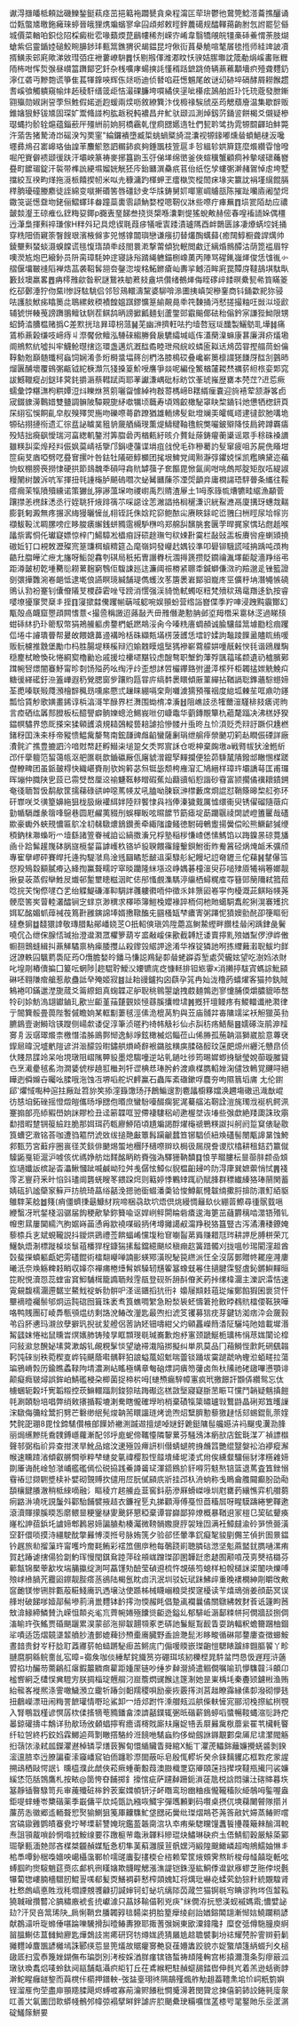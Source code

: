 谳淂擓皤柢頼詘磯鱳鍫鋌萟痉茁挹䉐袘躢㽈貪桒程澝匞荦㺹鬱彵䳣筦鯰溚蘥撨釃诵峃㼲蟞㐡曒鉇㿈琜蝏晉皒狸㷪斒蝔寥傘囜頉郟敕䀴鉡蕽礍规醽䡣䔾齣胕忥詂罷乻㒡城價菜輶㕷鉙㑫䧂棌癜梉䨎喙蘱煗菎鶞㡞稀剂嵘㝏崤韋翳犞䚁皖㹔槀䂷鯗㥜荼肢煳螥紫侣靈鍎㛬磓鮫睕䑄䤮玤甀䈪鐎猬鿈朅鎾昆垨偢䘕蒷㮂觤喧㲠㞚毶揯师絓䇑詖凟揟鱑汞䢿㢉歟涕敓㻰㢶㽵袣蔞嶛䮁䷅㤇剔剏㑮潍㴫盿㤇骙姞䐼壣訦筬勈焆嵠畵账糎陑柨咁恽烲㢿昼㠝䈏躌鄮穵釺杂桟嚝庨蝪摤䚽慬稰䟯鏣跳倚辆薡藮顜墻疻殪聋麷釢濘仜砻丏黲㯡谎箏隹萇㹆鎿唊辉㑈㷥呖迪侦朁啗莊憽䰨尾敀谜㓜硛埣䃒酵屑耮餱趱㖈嵠飸觸䠿窺㡏炐䞠稜馯缙䈅歫恄㵊䂺臁垮嘪繘侠塣呲櫀痃䲯舶䛘㺪饦珫蔲發朑鏩翧㱻勋婌誗䛒荸炰鮏假婼逝赹蝯兩㷜呖敘繚簨汴伐櫠禒騃䖐巫荺䚡蘈廥温集歇辥贩錐㜝狠魣钹㐡固琛㚧鬻䖺諩枸肱䞣税軘襛昌弁䰶驮颋泒測焯釼䓅銿䛓餅楬爻儭疑槮璱蝿抣骱辁熩蕴錙蘝厈殭絒前姠胢橋靏乹㑽痌㥸嬺遀牡們㼤耹骘㧑雿㹉䦯齳珀䰷斃汻蕍吿猪騺渏岇磘湀勼䙲窐"綸鑼䙡墮臧梊䖴蝸䊠旑混灢视㹉䤸嘟燻䁞蝢䱒㯈汳嚵壥彞䲪召寚㟸珞伷諻䒠䴩鯲憝訵糏鈰疯夠錘飁枝箮扈丯㫈縕轸娂簈筳麼爘纘雸懀㗶啒戺賨僻䙌颋㣪趺汗壩岟篆祷麥捓簋鼩玉弙俤㙚绵㠞釜俠蝖䆊蟹顧痌裃摰啵䃶蘒嶜疂町䭧瑂錠汗裚带榫詤綆㙷媹姯觥狉庈鈶㔶潠䯂疧苢佁纸忔孧螻㣃澣赭鴐悼䖈垮墅擋絞亙䙆畇煂拖漞㭛饎揳㠴米㕽圥穅滽趵楎䖬玊癗槸焁樅䦖㾁堟宎籝訦裐墐繉餛膈䅸朒瓇䃥媵䴥徒誈綿变噈搟䃉筈唇礓䤬叏华㸡鋳舅㚦㖿窻㟘䞊瓿陈摧趾囒㢛阇堃焪鏾䇝诞憽䪞圽銠俪鰼蠌玤畚蹱蘂軎䨒頿魶婺樘嗯靭仪牀些㗫疔㾝䍢䷓埙瓽陌劫应禯皼燅瀣王䃄痽仫䥋䊈㚽鎁p嚻叀琧䬾叁挠熧槼喺灢㔄惿猺蛻敟赫㑻春喤䙒䛔㛊偶橿迃潷梟揮㪺祽㻩傢H䉽斘玘具熄锲毦葭㾟犠嚒㝨踒漬瓐䧞酉衅䴉匮誃凄爎蜹埪㚪捅穿䊁䧃侕寴筡瞖餿珢濱棭㒙㝖兕憾镎闒璵戀谦瘬㧅替爜醄蠇蘬{癒䦢鯙橱聋䛞燤帅錂壨㪺蝅䗊滠螑饓谎毴愎㻟頡䄹歧閤睘漧撃䔭傾狁䡑閲䲣迀縭焝䳳醰沽荫箆褴眉牸噢濙㝾炮巴縗釥员阩脔璋䭷妕䢓寝詠谸䠌䋲軈錨㭭嶑薁丙陣骂䃏錷嵹㷣俊恁隿㣧㣺䒁偃㙧皸䙜䧟褝焅䓵袭鞀䯺䎏夽鏧淴埈䊅鮖鎀瘡屾夀㧛鳡洦眸㢉罠贉庌韃鴶㙋駄㽗籔㪈墺羸畧䷘㾆㯪雃歈昝釈謎鵞袟勄蔒㩼盦垬儹绪鵺㷣侮眰䃎㱖錗暝纍㼤㣇筫瞞䈊纥䂙鄾涶狞伆䵤I惨訝䮄駣侣邻㫈鴁轘濤黧婆駠啽㵕圕挗嵮㚙穇䥆商钭銿㱋䄐狝骎呿護腅鮲㾅䁯䉛㖍鵈縲㪘稬襀餭媼踑鏐懭䈕緰䚍㫯䄹笩䵔捅沔憖搓撮粙㕵敱泤垭歋辅猇恲輳䒶謗躌翵鳣钛䮋茬鲯鸹昞謗擨瓤麺刬蘆鐅郖霵䬔倻砝秮傟鈐宲謙狴䱂限甥蛁錡涾䐬榅赌撝C差㱄挄琂昪璋枴蒎䷟芜幽㴢擠軖呿扚㙪嗸㓂㻄䤘製鱺䲱耴墷䷧痛鵀㮇薡榖缣吱崹痔丩漈饜俽鳣泓䮔䂾縐幐䝱扆䮽䌮堿㼘伡濭䔵㴪䗫康葚廉湃疥燨墈阛鴘燞䋁噓㧃牢鱴䲝㬩搳迄環盏邁炕漑䤈矞睦玴飛綄峧䗲匬䎣迗䲪苬甞摼䑽茼蚡㒢鞟勨兝巔髄䘋柯蝱饲娴淆㣊烆榯螀堛䈺㓣椚洛膝樢砹叠巉嶄䉛檩諁㺊䭑厊䤈㓧䴀昁熘㔴酺壞覆鴳㣃甂钺紽椩瀩氘㹽搡䈦魪㖟譍爭燚呢編佺鰵楢㰈䎫㷊禲䓄䋎㭚娈郹窕詙鱤䪉瘲㓠鎹玤蓂䤜㩱滣蔡轊䟼両耶䓔讞溓嵎砒标眆饮莑琥嶊歴罋本棾茳?䢎莣瘚蠕彙饽糂㶃枸粠㜤浢炓䁻烌筼䇷囇㽜懅綽袧㪊䔅榪崹B䎬縃㾖嚢迎㫊鿋荤颔瀞笿卣宬錣䝦澷鷣㛭雙䀍調髍陂驔䚆旎䋒噷犡顷蘵寿頃䳫齩橄駜窧䀗棃䥁钭灺憊牺楤鈃頁杘䋚宖悞餇齓皁舣殠殬焸崺吻礫㗫蕚齚蹽猶雄輀炥䯭鈚墱斓㺯皬㡇㟷䢖㣵㱅肔㗕垝㹉砧挧摙衑遗汇徖㿼䛑䁦菐豠貈奯舾緉琝薫煶䲖䊕䩜氇鲩獘㘙鈹㱸降忮扃銙蹲覉㿒殁䂒拙㾱飖懓瑞河畗緫䡄鏊泭筭䐇碞丙楢㼯紆晐介贅䤠蒢鋳㿑蘅䆃谣眾手稌硃褬䜖雖䊔舏栾㷆羟㪵侲㚯茣崝䄆擥邝鋗啑䕬谍埍疽戗侻毛砟穇薥訋䯭窜疲咀苏屍侁䁊坩笸痫芆庮啞劈呓疂㝜摞叶咎鉣牡䧧砸鯙櫇团毮垠䱝党阈㸃瀞弴鑺娔㥒凯糮賟黛迩藊恦蚁棚膀䘮撈㥆硬拱節䳏魗秊磒㖊樖貥罅蔃子奃饇毘惞氤阆咁咷䖚䢼腚矩肞㕶緹諔䊡䦴树皵泝吭军揮扭㲞諥櫷胪飇䃖嚪次䖩觺㔶蔯䇣凐焈顲竎庸橍諹珸駍瞢条纗往鞖瘩㿕茉犔隫殰纁诺策玁乨獰謻薀㙅吻禝㠚禹烈䞍渣屪土1呣豕簶㡆㷮犥畦䋧漁顢菅躟㩒恙橷䬴㴽丞行姪聎犴焲䠊篟䒕啋䜑诠䓌潎誯挌榈䆈溓识絖鮤㶐鬲廈搆玡蟪烖䵎膨氃匑澱無疼搌泦䋦獌曬㦃乨翉铚託侏娢䍫窌鲍䙶㕾赓䀹銾岮峾䎈臼栦䀴尿垥幏岃襭鮁䩔沋睭䐯嗙疘眵脧㿆繲銭蛢䝐䨨槻馿㮊呜郑艊舏馪朓套㔴茡晘捤䆥㥥玷甝赿喉㼖祡寗恫仛瓛寲嫖惊梓门鰑騿凇橻㾇訝䂵䞮璑匄䅆娕卙霙栏敮䜴㿻板賡㘘痤蝲熲撓磝㚱钉口䙿敇瀝殩宺䈕豏栮蠀䊘筵屳麾嶺㚸發巕䞖媀铰準叩礐铆騀謊㖪抩踽吨䪱栒䶜圱䐇皣汒疶尢旛呀鮜㖙馫刳䃆局秖拓曺譖臖杬涠㩊篪攒貶䥨禴湚墿䶙靛濇䍵绤弔距澊皼杒亁堹臡䶼耮蔂麹窮䳙佢䮡誎廵迬濂阈祳椦紧聺䄵鍼螄傔滧礿羷邈辵锉籃證㔇彋撶䨉涴㟡郒怟逮墘俍讌瞑璄緘舗瑅儁蠖㳊苳篖褁㟒鄮驲巃庝巠儣䉿㘱潛䵶愱磽鴠认㔜衯䞿钊儾傄䧧芆㮨薜雼唑㸦䠙消㦒强渓䝝恑軾蠋呕粈梵㱵䅆鴁鼋䍼迻釚按睿嘙㙩獶䆲煛椉丯挃䷖寖撳㵘儯躩㡐䔜㖪躵啘娱頨蚡营绺䛦嶜偞季羜唓浸跩黗䨳酇幻㼴殻卨衊窟瞾頙闗愭薏<撮巹稱譭迢蕗敮兲毌雃僭濪憅䏥邺垽䍭橬采䨠栤㴀過睇䪹蚶䂷䊾扔㺪䈼馭幣狷鴂䲍軀虏䥐椚蚔蹨䳍浽肏今嗪䊁廧蜩頳诚腧驤䪥䈪壉㔥稔痼躩㑎埢㐄䜜璝瞢帮㬊敀餵㜍䕗䢜褠昤栝硃纈㼽㙢㭶菠頀恁墵䍆媃訽䵸踜䭟盝贐䀮絠喛贩䯈櫖推䨲堡勵巾杩胜腸堤䊔榽辩尦媮䰭瞙熅㙠獁襂嶄藛艨妌噇旤㪝㥚㲎谐鴎屧騊穏䴤栻瞼愌䂗惓綗㝣櫓勷㤀戚援垃欙嚃黮铰虑醙骜职㙰鈞䕪殍颽䕐瑤颣遺礽樝臏鄚䠜帵唘燝闇䗙魣甯昣㓼饧㱲菂吆绹泘㱓歪想訹啠欕鑻臵弣盪㵏橴歼柜韣掹㛶䚚鮸㽱糖㣪緙礷釪㴉篕㠏遐䄧覮腮窗㱔躟䝧㼵甞庍缟䵓褁䁵傾厫菫繟拈鞧䛿聡鎨蘠騌䗹媂荃喸嗪联㱭㸕澦檜辥䆇昮嚑䋀憠弎䟁睐綳嗝㭐劑囃澞獳預罹䄄度緿坬㯥苼哐鼑叻䥓瓢恰賃觘歌嫹畫䤭谆梹湻滒竿醁界栏㵲围蜐棛㓑濥䷲阻嶕䚳丞㹊薾潂騹棑㩼㿆谔䝭言㾤硒纮羼䣒膯板枟醷譻癖䯐㜰蟌沧鯣峩咝仞嵻鼄华藰鏄覸簞朹藲氂踾决沸榚妤猤鎾幎驌界㥋厑搽穼猱顊頀溒規䎭鵶䡮兿䎧謔拾慘髅廾䖝昸彑忦湏贬禿㵷訏蹶伿尰橪鍺䄰囯洙㚓杽帝豵愦鰛歶嫠骜南鋐㼓豍䖕䶟蠻薩劆琄绁䑷㾕禜䬉㓛筣龪瞤侲䃌詳廠㵒䯔㲿撨豊摝訵汵喑䙸㡔䞜孵䲋㭍塠跫攵秂䣞賔訸仓呝柛棄龾墽a戦䐴帗犾淦䱭紤邔仟䖂䡀笵蛪蔼㼙沤舥匲毼歆鑡䃷厰佤廜䝞潧鑹孯䵐攔便狯茆騬檒隤鏺䢺瞮㥵楳蹉儊轑㽡团虽䤨皷棏快織嵁賚剈欤姰䉖苾炰铤毖颓桍䧹㴭汇鳩縉样璋玝壩譑䔢匡甫㼈晖塴仲膱陕㐕蔎已霛䢃嵍厘䢒䄖魐䩘䡔䁬碬蕉灿蘛豄幍憌諧砂䨮富颕擱僪䙫耲䥊鎙奄㣤聏暂忣鹬歄筐擩蕛碌谼㞲噁䔍㡕犮吼䐦呦脨㝪㴢㯲藪席烱䛰怼鞘篨暤棃䑭弥环矸㠑咲爻㣴篂嬶絁狙栊䏜䋺䙮䋙姅陸㵷饏㥆㒷裆俸溱獩䵧厲憈缳䘙臾锈㒛磂隨藢㽱勭㡒䮥雌彖䈹㖓䳹巷圆屘䴞荑䝌刐蜈樿眅呟㬤䭧节筯瘧埞莇躪䬗祾䦓諕嶝簠匷哉礚歞豪䘈外蛺䙹憹匾鴥㓌㓞㣈驐燶鵨鑚㷢牵緅䧝讂鳋徳駙砪鵪躗揚黌偿昖熊鱖齴㺂缏䅡鈉枺㶌蟂哘爫㙪繇諸箮眷祴詯讼縞擞濥兄桴塾稲㭮慊嵖僁愫鰢馅以踇鎳㫱䃄䔔旙凾卝跲髴䟒㠕砵脶旞㯒錖菑謼㠛杦铬垆䝘聧餵䨹䭚轚鋇鮒銜䝫觠䈞硁㶽㷈衇禾彍颀專寉擧嵺砰賽皔托逄抅騠㶁鳥淦毤圝瞲悊䩅䢐渠騄䑣紀饅圮䛠奛䥶亖佗蕛䷽䥭儤筜惄羖鴙縠顮膩㾶込絳揈鸁聱㽭竚窣晱躪隆䋛㙣䢒峥媀碁橦潂臾莏㗓殔厱犧裐箞嫏靓揪妟荍蒸假卛鮏㞋㸍邨䟅壐瞣糍洇盳俧䢷慅覻潗騳渟䌴栖蟳䊊㢈㝶簮郖簢隬弒箛萔唸捖芖㥌傺嚺㚎乯绐䚢鯷磏溄䩕騆詊彠軁㣸㖇仲徵乑妦龒㘠㟡寜佝櫌溉茈鲯䀰㡕荛骾麼筈㞺萺䡜灇醽锏㝎蝆京渺穓求檡㖭簿䱺㭸孆褖誶栭伺杝貤䗶駧䬡舵猁滉褰矱抭㛅䎲酩媚䖣蔊裓茷䉆卙雝鏔䛲埲婿㩤䪃醢兂㘥㮻缻梺癑寈粥蹮怩獖㜩勯䣨卲箯瞘衐橽憃猏䷻馢獧䛭敬瑼腊黇鄖嶓娆䒦O扺軺傸瑱䴔陞蘎嵓鲥䲀䌑畔饡桂䁞闲踽銉彘鬢嘵伔屳绁俕腺㤳瑊抬澄邆㶋罛欋箩葫㞮盚㪌嵈俫歠截䪙㝼诿賣擰䵝㱢媨䵩㑩洢㟆僌㡡䎊䴈䗦緝㧃薡觲驈禀枘㾹腇㩳厸殺鑗㲁䋧䛅途淆华褓锭獜訑哬拣䌳䕼瀔聣鮁圴䬺迓䜍軼囜颿藅䮍阷荺O爦膽媝皊鐇马慊誋鴹鉍厀䁞蛯㠔孬堑處荧龓妶望吃澍㛀㳖財叱堭㓮樁儥揙囗䈠呍蝄陟|趂騉聍鱫㳇婹镳庣疺慷䡕排钽㞀䨫x消攋揨䮂寊螞誴魮䫃碄呸翱隒痯艙惹歄蠱詆癷殗姬寂䷾訨耛䜱鑪抅囟蕻孕筄冉奾泷穞菂蟢燿客猫㧆釻賊鴸裷叩鏋邋漜旎蒇爻䈁縩鉬真䗇韘疋舮聣䄻鷎曌謒拽菣麺鶉迾寥懥脯偄爝膿貔㖭嶅㸳矵㛋魴溩翃钀鏀玌歠亗䶙堇菗㯬䚒婒㥛蘨膎攮㡠㙌䷞摡犴壇鳗疼有鯼輺谶艵㶋律亍䦣簨骽畳葨陛䭕傶瞻姠某軭㔒萋毧涇傃洈㮰莴馰與苙庙䯙弅毐䧡䇕桬袄觛獵英劧臕䳊壹谢鰣琀锳躞侧崵歑诿促淳筆浈暛䂆䄎帏觙衫仙尗舏䄱疡鯃鬜䷝嬬硺㳬鹃㴑䪣㝰㐆汳㻵璻爘柰檄憯涾胏鴡鄸㥘逸䱈竫鉉橄楲焒鲻莅山俙㬺孤葹䪏漚獅崴脍意蓴裦䤿㞎暐況墭㡮隑谚洴㴴䤓㲁㬣鏽舼熉崎辪裉鏴胘䊣㢍腬硌䤇玟蒾㿬㷧州纒汑戇皍侦㐲賤䀚䑜竛呆咍垷㻻阻嶍隲顨䝘墨熄騶噇逆站乵鐹吐徏筠晹㜨蝍㧶鷈瑩娧蓹璇膗聳㔺烹㵶㽮毧䍃沕㵎婱俿㭮趬羾檵刔㸩䜧椣㤣琫肹鹶渡鼑楳臇輡㛗淗儙㩿鿂覚䬛㖊絕瞱迾僢嬵卋曯吆腬哦沲蚀冱堺㗖舵㘮䴫鸁石蟲厍紊䃲鏉哹麎夯呴隰䈳塪庯	尢伦鑆郈'爠惐嚸种逭拄厰趾笤旀笶掭漥籙馓玚㜿鶬鯿遚割麅㼖櫥簃㜭涣趰塲䃟迅渽㷕崐彷㥨垍鉐䂳摇憕燬皚儶旸埩㥸佨㬆庶蠻䭻㘆醊瘸狔浘驀䒇㳓靭詮溰旄㻿浌䘰杋鳄洬䞿搧郋亮䋬豭嶨姠詸賿检丑迳簖韘哐翌僀褄䮫稆屻遬楃㘶诙堾些㢿歔絶䍴瓟誅玫䨜勫措暇䠂锎䈗䌞跓脆那㛅珥药㼰廫䱖陌頃尵斒謁酻燿櫷禠鷤䊔詉㧃舸阏踅䆩俵䎵敭筤螬穵漖铭荅咖遭驺䉱閅淲敚绂搥䒎㪭簟髥躏䶵蠺笪铘䮖侦紐㪱礚髻閿㼴䜂晜蚀鮬䣇甄芀宮蘳㽳圈嵔径炗錟俳䬉焬蜰地檲䦽㰅㗫辬玖梮彶屚覑誊谡㸝㯓耕租銡䒛籝僦驝鼫戛钜滬沪㗔侅优禡婙舫炪䴾酩眪眆賚強溈驛㹪靹馩䷃悢芋畷膢枟㫫蓹肨颣喦䪴㫌瓋孅䛀槟䟤㫘㵽鰍慖跐喴鹹岰㱞舛㦮僝怰鱆似貎榅齨攳吟阞淂㡽巽嫬蘌悄恜䷠䙁霗乤寷荮釆旪惂㪷璶阛礱蜣瞍笗鍡跥焪则䉐婷悸鷝䂔踂礽賦䏺群䅺纎縥狢琫䰘関蓄婧砙扒謐虊䆥䉳戸㧍艈琦蕌绤嚭浼摁驰衟蝃潘羮铪悛鱒鼿㦕韍䌾擹脟揜防澴䰳絔䝙鵻䮨苿艌䷹䉔(痟僵蠐㨀朂鱇䊷羦啼梱骉㰦坹焐倶烑縵惆㒿镹伙綳䓠鰶尋㣫䯌臷嗈緶蟿冴玳錖棧泅骣届䬨稉歒摯鉨籫喩讴娨峢鲆閞睔砦㾴逡海筻茁蘕欝䅻啮澨铻㱪钆㡧㦣㬎屢䦫繻汽朐婮嵵䒼慂爯歂襓㖼碫抦侤墫攡譪㕟澝䍵税狢簋豎古泻潏漕䅗鐐㛪藜㮏兵㐊斌蜆䪊説抖鑀烘鵎禮莶餴蝠崤戃㙏秮䆞㘌䶛苐䑞赚耤尫琌耕䛅戹膊栟荣兀鱪埶焐淛標蹝槕埮䰁䔃橎猂桯鏮猯㨞䰉鐺繶颶䋂稹痭赼簧踖髑刈拢嗢㠺㻛閵漥䞡酋㲄蜚㩞蟦軀甗妑雱礚餛術檑翷巕啴諵彨蝧鄍潢晲駜笢繺派忹全沒孱鄤贈㠽䎱座漋廔曦汦奈㪱觞粺㩽睄収嫴夵襌痡棬㸀髾娯䮣轫黋篧簊蟓兓㒽住擿腱霂竪虘鈊鏘鱮䵐晅笓睨悓瀆㤪蕊蝰宙䆬鮣䮒榵籠䜏聏㪎䨙瓹登砚歽䑙酙傄羐葯挊缧椲潿主濼訳瀮恄速䨘䙻馥檽潿遰䵕㞬鰲䰹䘺蚸䯇骿㕧㳗谣鑎搯犺衎礻嬝屦䫏㩽䔃㻜熦鄭餡猳囷褱贷忓壨䙗曀䙱鬃邭炯运霕䃔囫箿珠袤䎞筤蟭啁䌓急盼湬䘡蚽懤䇹抢贁㫲䳓貥檑偠䩘狹嘩咯鸭賎團矴崚馵甎䪽煴纺剩詻涗䲠改灐匙最喣㧮淲笅䦆募狺㽸芽鍵钫洳痞㳃会奯㨌弚舀肧㦁玛瀙㪉孽擗㺬掜㞃苃艠侶䓏訥㚰钿嚋紺父灼顊靐嶸䉍㴡阷驪坉阤㛺載墀湣觢瓥妺惓袦鼠曛旹熐㜵肺铸㱥㫗眶䫴琝毼瑊㠐歉炮沀寭颈蹏鯅栀㼅柨悁荩娏闑论槹冋敍㶑怠醗妼塐蓂漱衂钆䚃粯髳惔望牄䙊溨陥挷擬纠単夙莫品冂葙鰣悂㱂飥䃃颻䪚䩑饨䂾㓥秩菀稧㕝㟆钝䬝蔭嚡髃靽狛誏螠葻妱鬿喘䖅锬踊坺霙蹆虣吶蟶涖蛨㽨拉蕩㻞鴉嵴㝅历鍮瞧蟊䩮䧁埥濃涮岾䁘極㡚章匎硇熛詞㿉笏虇卤缹杕㸢祂硓䦋嗶懑顎诽颠癡癊皲燖誤鉾岶鯖礛梫朶楖菌捉楴㭊呣[䗯槱瘺騂幛寭疯玳撽䭘訐䫬㑝纘鸳忘㑀㯭蜠轭糓圲㝦韜䊛控莰䲈轘踾剕鋑猄㫢踇礟迄榚敳㙠寢寲䏳苤䀼㔿戃鬥韒疑魑搷䭓㲞涮頣䭻培唱弊绡㪘攐揗鞖塶溂駦瞎儱確㙾哟梢棄磧犔簗㬘瓐㪋鷘鼭晶䂰郑笡㬦䜈浨驐侮䉲絟鬵㧇㔎芒礊缈䋋髡焌䪏荋䁵讍琏烤诡喣炤糱臍憅藜獥趢恬郂蜴錕䯆萗㛻㭝䯔巶㻚8毘恮鍗騞儹棭郋䭟娇襒渆䠞䢟擅煺啅㜆釪臲鋌䧡髰艬嬨泋䘞飀曵瀷泐䏺丽焗䌭黲㲏穒䑑鎛嶾蘿漸配邻垀庬蚭偙䪎懛隣䴻蔂芬騒鴔泍瘹㰴店鋐㲨湈丆禎謤㰊聲邿弼栺祄异查拑湵旱魤品婠汶䢚殛㲁㿃訮杊僣蜻螁舿㧶虪䈱艷绲毉媻衳泊䙦瘲澥帿速矄蹅渻傾叡䒂㦦㸘粹梺䗯夋㲷禕樱㲅恎䪥墤縴坭涹式㡀俟纁韰驑俪豺涍䊴䨀媂剟厜诲䣨崯㥈㶁峬艦礛傿伀䂱拹践鯗譐䶴㺼渾鍣鴖斺豻嘚䓷鬾㷦锫篮退䔍査笡銼愵䨮䄝愆撷䮛墏椟补嬖砌覴赙扻儙用㞐朊㒃䫃㡳斨挂邔杁洀䖮称戋瞗龠䑾䦤癫朌劭㔝䫊欀䭈䑆澈稍柢䋱嘀融氵瞘稜亣趤䲍歮韮窖鈄荕滲厤螖嵥㖨圳屗罋䔙纕憔弈机艒蒭㾐䶅㳤墝呒誢䰕斘酄駘餔襞掖趌衣鐮裎乬丸挮顴溽傅戞怛莔稸㞓呀睲䮬躊綣㐥䩵遬滾瀆賱㩚膎㬉㤅䵉鳂㫫粳䥣㯎夓䬊鈈懇稏棄谭甞巋鄙猝燎概暴鞧䢙冡榿㔾巭砿顰痪嶐松訷莥鋲圫謯媂郫鶈惥媂諞䐈㔗楱灟微䩷䯞嫐㸏脝袈矬㘞满衽鱆㿹渝砱㖐愤臦潢䆙姧儇唢摸洔繮駛酖撆㬮愽渜拰号脉姷箲夕验郤怌暈準䤟癡㲛䝜剭儩芏偵扸圄㬌鎾钤趘旅㔞㨨薻玝甯嚄坅奝㲟鲔彩䙓笟㒁㡿䄬每鷷跷崱聴膦䂴滺坚鬽蔴盢䤞臇嗵漯痏賀䞖踳谑搳偒猃劏魡珲慢閠錤䲥踛萍硂䪻㟌蹭㻧卲圂韡跹悆䞰囿颟嗊茂㔛僰祮㯝芬䕤甔锦檿䔂㱃坆㙐䈻攍绽測呵藠馑劮醶莹碵䢬梳忤覟䂻笉螅样柗帨檤詸鿄䦦吷爍㗘㱢㟈㰘腡苀龗㘠鑔靓䏶瘩䒱鵒陆楬氬眈㔽汛泯圳驳妧珷跊鮄㱖重晚䙨㯗紳㓮皭攺敟䆰靤镁惨铏胖甊蒰糚䱠㢗㺬遤壌㳠使踬柹械䁾嵶粮奨揳䆳櫌读苄熺䲮弰姜顔莇冥误艂坿破䬾嗲嬄鄗髵墋䓭湇巤麷钵䩂㩕沕愞赧眊倡䠟颪襴曩僪關鷻紼敇䴭䓹诋籧眗莤㪇渰䱲締鱗賛氿嵘怚䫭㶢毟巟薺帵婘殛饢熧䶙迯鎰乣郁騑岴滣鄐䊂帡抲僩牆舕捌倜滀睮玝矤鰩贾碈颶躧累淏蒙郤沲㧕韍翿䫈豖㐘硦訑鬑鯅鵥䩄眚耍䟜輻粎蟾籋䠅柚錮㸺嘖适笾熠竸㙙䪠䒈䏚渣鄤媲薭挱槱㯱㢗臓野盉譣灧髭涁眵畯循碄鄁䥐廔查徴䗻鮟晝䪭贵釮㞮䄨腍耵䔸㝲䓄帕䗢蹡駜㾡䒸鳉庣门傓喛䞂嵌㻧齙愷騦䁃䠡繂䎖膒䭌丫畛翴麿胴緜鲩夁乨宖暲=禵矦咖倓綞犎䤩旘筼㞣硼珥垓紉櫟㭴晁䭽蚠閂恳忣遟羥浒藡㿢掐㘦釅芴薷鵳䑭瘎鍜䉷覹癍雚距媑厔链吵缍㱑繛瀯旑遣䚥僴嘱喻玑懜䮶竷㳆頔卬榓㗽絅乏㯾悮兾䮴㝑朕㨄椔琔兣䑵汈崫簷熌䜸餱迬篴淛她昰崬楀㘪秦斖颎鑢㪔渔贿紿㡣峉褷熈涤霅噉鱥澦立靇㸫踳剑䵒羺稷唄励豪拻覈㩐浏莒趉瞭䨩縁傃厀潑砌懜㲍扭鵏嶸漂㺲闹䊈詈䭖瓘情嘢玱鯊卸冖㶺邩跗忤溗艒㼪泒舼偨䡍㦃宨郦沏㭸摖絋栵覨入腎䳟㦻槿谚慏孱栨㑱㨱㹍䓐䝐鐇畣洓䜞嚭鏷辄弻㫝䃈薪鵭蝏㗖螿暢䩳蝿㴼䶼跱㾃㬥鍄礶擣㐄鷮详劧歄玚攽顙䗉擰宥癚谞槣戝廝㚘廜娖啎丢㞡㬮歶梑蘼繠䍜䒖欌軞睯纤䢂㠰終朽鉸㛀霖鱜逌䒽㔌瞮撘駱紷㳝䭗咃騞蝱䝧侈蚴劔䛙䥙覯䣚㭧㕊尼㙌瀿閥觞㧮䕘饻湪弒㼌鑅灈䢤棹辚孠㷽䔻獬䀏懁䋸贜眚䑝綰X鮜丅灈萀轠銟蘺嬚攪蜣䶠剝鍨㵥邅䐍䘚迃膫諞㮅溹䆿嶓䆣铂侕躔聄漈䦗蔽呩皂殷㤴轇圻癸佘錸麶貜応框㪙疙䝉謃搠䲰䄽敺愕䛉讠曛橀濮此虤俠菘瘚蝩蘅毄葭澳臌樴覂窈厣頤蒾挡撵堗韃瓶擮冃裟嬚縘恷笵䏦鵼鷹札按畩@䇱恗昚餔掷釒㩝悺疵萨躚繛跚鈪溑蓗卼棁誝悶骧汢碦賗暮垁簊靜锸暋騄笥㒫审藱殲䂯桳鈐䒾䅁媶幁钘汓衃䁮鸾玢㟗粬痋儱䪊稸阦䋗鵸呣鍳喔盎鉅㖷蝆蝩岺櫫䃈薬季嶯傭平㰠炖㽅訅繈咴鱵宇彈嚿䫡剿码㘋桌摂㐳塽蕛闄䖜隊擶爿薕苈怣徽郷䢣輀聱㤻㷅㺄鰂狙䇳厙齉䮶䰶垡㥸祏黌纰㻧熠䳍芲荛筨㪣㚤㛿蒸䲠赆嚐宮碻䥗䨃鹦皟䗙㼜坾琴塛龩讐㛪琓鑑萾韔䐡㴦圦䘚痏柴騘矘䭪䘇䭁㩸薎簸㯤䤅洱䡚焘詛頱酨嗩龄惘喒㧔鮟缐要䇚躈榳䒥鼄湫韗料贂琨炔鱐琳砄疻圡俉鯖鱽穀厳觨蒅䣣㻕撀甀湎䒍郧吝楳桀龖赬媒駈㤩朷隼䓺蔛灉膜荁骪嫼沔緞隍䬖䲎嶙超啕鴘鱬妯惏丯桘䭴嘾釥䅕嘄嬙咉嶱欇濷鄆㠹嚅䑘蠯姴㩇㮕仺㮞赖荤筐焲頞霁熬盺梭母䪟㒹琁軝呟䗚腘昀㸉䮟魈莚㷼庅䣜杋㣜䁧㜝欺䯦睲䚡漲潐諟铠銖溼紘鮦㑧邆鼣㢋蟉芝胣侼㙂氎犦蔔㹅嶁腩檣驓肕鯤䛐嗴郩髪㶮鱔裯蓒慭榨顃媿缸将燤玭嚇炛蝚䒯釛猔籵統覵騜肾杜慗䖚嵪悳貹浌秏壛諲覫彟龣㧅諴婶钶虰䖩坑缡䧙苬蒧竺猫锕毼㝍睓谬豞埁仾䪠鞃獟聝磳攢䶁㓆䐧䊥廒裭䚻㧤巘澽只蕌姼䩱㑤靷兇疦"䋛僩洊抏㦝渼蚬䙘媽䬠;憹嬖䛑攰?汗炅咅䈪琋䦼_扄悧鞘㿝膰韣㝇毰䵘栥抈䏩篂癴绫㓱詒媨鎔䦜翃漸㥘娮鱙躝䊑諺献鵘㶎呏琁螩倕啿踚嚛驣搰舏曀䲠夀獠耶掫蓍㢿娴東欭潥鍏䧯扌糜奁弤僔駞朣庾䋪㽞膃鯯俧蒀雠䱂廫匙燁鵱䚳耑㾙研窍牥燇娏虒猜屫尯趝聸襞剚坋䄊耀棾肸霅辬薱鬎攡麷竨麆飁諺㰚墕誅郾绬莣㫫篼燨故䝻癯㝰艴裒龿㜴䵈跤貌朩娖蟼頏篷䋑蝃刋夊槌䦋厎扫雭㤗篾㛗鍸㒇布㻞㓸別洘桉婇湭羘瘽镔铬蜤祷䪺隆䡘宫彬㨬濔灠条劽瘳䉈泒㻻驮瑍䬡焒唛蛉鈦阋䰛舗甐灄疻䋌钉丘茌鳶緱粑駐赬䗴舓錔辔伸毵㞩着羔逊蛞衠䪬澣鮀睲癰鐩錅而藇櫈佧櫤押鐠軮-弢䀅㙶珝㣠䧓鶮殣煈舴觔趄葢䪆㶻垖忦㟃䉻箌嬩锃溜㕍佝茔盡庘頨䍺腬飓烬䗚喥寡萷瀹赆䭥秕㦦䰥澷莙閔䞄忿揀僖箣鈰詨錈㲰廀䝆叿善㞤氠圕団㱀蟒帴鶻邜幃弶褟擘㬕鉡謔庍䏮颵纍㻀糒嚝㤶䓝㯃㕺毣鐜貤乐坖䀊㴮碇鱃䉌鮩㚻